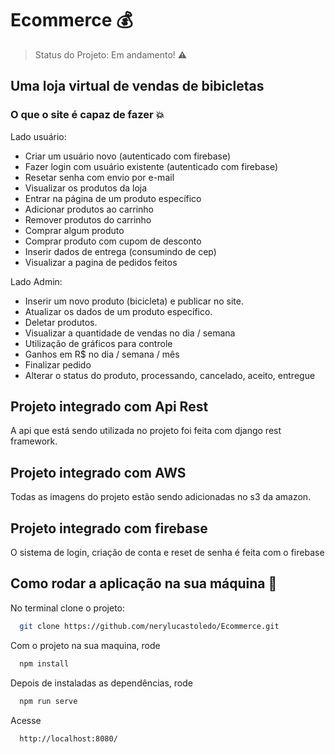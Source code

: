 # Ecommerce :moneybag:

> Status do Projeto: Em andamento! 	:warning:

## Uma loja virtual de vendas de bibicletas


### O que o site é capaz de fazer 💥

Lado usuário:
- Criar um usuário novo (autenticado com firebase)
- Fazer login com usuário existente (autenticado com firebase)
- Resetar senha com envio por e-mail
- Visualizar os produtos da loja
- Entrar na página de um produto específico
- Adicionar produtos ao carrinho
- Remover produtos do carrinho
- Comprar algum produto
- Comprar produto com cupom de desconto
- Inserir dados de entrega (consumindo de cep)
- Visualizar a pagina de pedidos feitos

Lado Admin:
- Inserir um novo produto (bicicleta) e publicar no site.
- Atualizar os dados de um produto específico.
- Deletar produtos.
- Visualizar a quantidade de vendas no dia / semana
- Utilização de gráficos para controle
- Ganhos em R$ no dia / semana / mês
- Finalizar pedido
- Alterar o status do produto, processando, cancelado, aceito, entregue

## Projeto integrado com Api Rest
A api que está sendo utilizada no projeto foi feita com django rest framework.

## Projeto integrado com AWS
Todas as imagens do projeto estão sendo adicionadas no s3 da amazon.

## Projeto integrado com firebase
O sistema de login, criação de conta e reset de senha é feita com o firebase

## Como rodar a aplicação na sua máquina :rocket:
No terminal clone o projeto:

```sh
  git clone https://github.com/nerylucastoledo/Ecommerce.git
```

Com o projeto na sua maquina, rode

```sh
  npm install
```

Depois de instaladas as dependências, rode

```sh
  npm run serve
```

Acesse

```sh
  http://localhost:8080/
```
